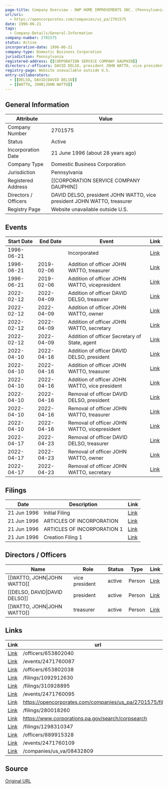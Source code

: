 ```yaml
---
page-title: Company Overview - DWP HOME IMPROVEMENTS INC. (Pennsylvania - 2701575)
url/uri:
  - https://opencorporates.com/companies/us_pa/2701575
date: 1996-06-21
tags:
  - Company-Details/General-Information
company-number: 2701575
status: Active
incorporation-date: 1996-06-21
company-type: Domestic Business Corporation
jurisdiction: Pennsylvania
registered-address: [[CORPORATION SERVICE COMPANY DAUPHIN]]
directors-/-officers: DAVID DELSO, president JOHN WATTO, vice president JOHN WATTO, treasurer
registry-page: Website unavailable outside U.S.
entry-collaborators:
  - [[DELSO, DAVID|DAVID DELSO]]
  - [[WATTO, JOHN|JOHN WATTO]]
---
```


## General Information
| Attribute          | Value                                       |
|--------------------|---------------------------------------------|
| Company Number     | 2701575                                     |
| Status             | Active                                      |
| Incorporation Date | 21 June 1996 (about 28 years ago)           |
| Company Type       | Domestic Business Corporation               |
| Jurisdiction       | Pennsylvania                                |
| Registered Address | [[CORPORATION SERVICE COMPANY DAUPHIN]]     |
| Directors / Officers | DAVID DELSO, president JOHN WATTO, vice president JOHN WATTO, treasurer |
| Registry Page      | Website unavailable outside U.S.            |

## Events

| Start Date | End Date   | Event                                                   | Link |
|------------|------------|-------------------------------------------------------|------|
| 1996-06-21 |            | Incorporated                                            | [Link](https://opencorporates.com/events/374357927) |
| 1996-06-21 | 2019-02-06 | Addition of officer JOHN WATTO, treasurer               | [Link](https://opencorporates.com/events/374357672) |
| 1996-06-21 | 2019-02-06 | Addition of officer JOHN WATTO, vicepresident           | [Link](https://opencorporates.com/events/374357840) |
| 2022-02-12 | 2022-04-09 | Addition of officer DAVID DELSO, treasurer              | [Link](https://opencorporates.com/events/2460762533) |
| 2022-02-12 | 2022-04-09 | Addition of officer JOHN WATTO, owner                   | [Link](https://opencorporates.com/events/2460762507) |
| 2022-02-12 | 2022-04-09 | Addition of officer JOHN WATTO, secretary               | [Link](https://opencorporates.com/events/2460762477) |
| 2022-02-12 | 2022-04-09 | Addition of officer Secretary of State, agent           | [Link](https://opencorporates.com/events/2460762451) |
| 2022-04-10 | 2022-04-16 | Addition of officer DAVID DELSO, president              | [Link](https://opencorporates.com/events/2468289101) |
| 2022-04-10 | 2022-04-16 | Addition of officer JOHN WATTO, treasurer               | [Link](https://opencorporates.com/events/2468289073) |
| 2022-04-10 | 2022-04-16 | Addition of officer JOHN WATTO, vice president          | [Link](https://opencorporates.com/events/2468289087) |
| 2022-04-10 | 2022-04-16 | Removal of officer DAVID DELSO, president               | [Link](https://opencorporates.com/events/2468289113) |
| 2022-04-10 | 2022-04-16 | Removal of officer JOHN WATTO, treasurer                | [Link](https://opencorporates.com/events/2468289127) |
| 2022-04-10 | 2022-04-16 | Removal of officer JOHN WATTO, vicepresident            | [Link](https://opencorporates.com/events/2468289147) |
| 2022-04-17 | 2022-04-23 | Removal of officer DAVID DELSO, treasurer               | [Link](https://opencorporates.com/events/2471760109) |
| 2022-04-17 | 2022-04-23 | Removal of officer JOHN WATTO, owner                    | [Link](https://opencorporates.com/events/2471760095) |
| 2022-04-17 | 2022-04-23 | Removal of officer JOHN WATTO, secretary                | [Link](https://opencorporates.com/events/2471760087) |

## Filings
| Date        | Description                    | Link |
|-------------|--------------------------------|-------|
| 21 Jun 1996 | Initial Filing                 | [Link](https://opencorporates.com/filings/1298310347) |
| 21 Jun 1996 | ARTICLES OF INCORPORATION      | [Link](https://opencorporates.com/filings/1092912630) |
| 21 Jun 1996 | ARTICLES OF INCORPORATION 1    | [Link](https://opencorporates.com/filings/310928895) |
| 21 Jun 1996 | Creation Filing 1              | [Link](https://opencorporates.com/filings/280018260) |

## Directors / Officers
| Name                 | Role            | Status     | Type        | Link |
|----------------------|-----------------|------------|-------------|------|
| [[WATTO, JOHN\|JOHN WATTO]] | vice president  | active     | Person      | [Link](https://opencorporates.com/officers/653802038) |
| [[DELSO, DAVID\|DAVID DELSO]] | president       | active     | Person      | [Link](https://opencorporates.com/officers/653802040) |
| [[WATTO, JOHN\|JOHN WATTO]] | treasurer       | active     | Person      | [Link](https://opencorporates.com/officers/889915328) |

## Links
| Link   | url                            
|--------|--------------------------------|
| [Link](/officers/653802040) |/officers/653802040           |
| [Link](/events/2471760087) |/events/2471760087            |
| [Link](/officers/653802038) |/officers/653802038           |
| [Link](/filings/1092912630) |/filings/1092912630           |
| [Link](/filings/310928895) |/filings/310928895            |
| [Link](/events/2471760095) |/events/2471760095            |
| [Link](https://opencorporates.com/companies/us_pa/2701575/filings) |https://opencorporates.com/companies/us_pa/2701575/filings|
| [Link](/filings/280018260) |/filings/280018260            |
| [Link](https://www.corporations.pa.gov/search/corpsearch) |https://www.corporations.pa.gov/search/corpsearch|
| [Link](/filings/1298310347) |/filings/1298310347           |
| [Link](/officers/889915328) |/officers/889915328           |
| [Link](/events/2471760109) |/events/2471760109            |
| [Link](/companies/us_va/08432809) |/companies/us_va/08432809     |

## Source
[Original URL](https://opencorporates.com/companies/us_pa/2701575)
